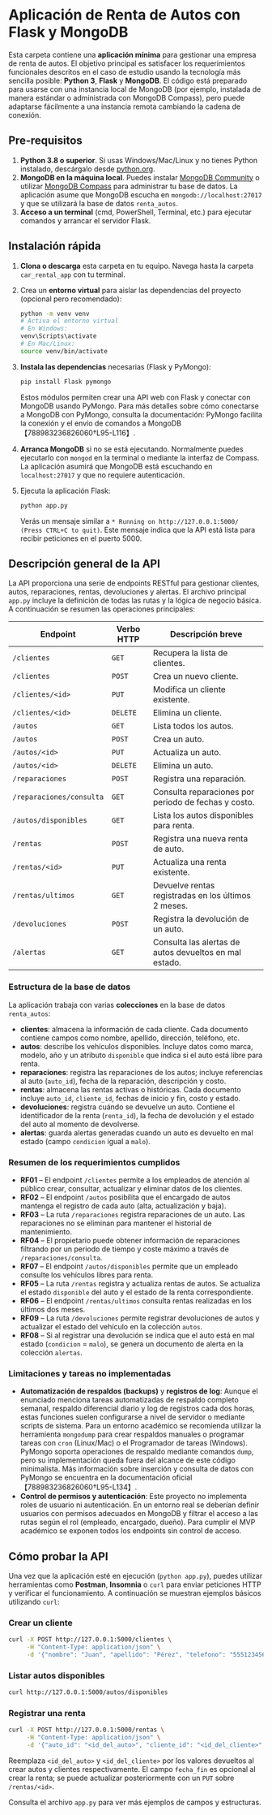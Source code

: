 # Aplicación de Renta de Autos con Flask y MongoDB

Esta carpeta contiene una **aplicación mínima** para gestionar una empresa de renta de autos.  El objetivo principal es satisfacer los requerimientos funcionales descritos en el caso de estudio usando la tecnología más sencilla posible: **Python 3**, **Flask** y **MongoDB**.  El código está preparado para usarse con una instancia local de MongoDB (por ejemplo, instalada de manera estándar o administrada con MongoDB Compass), pero puede adaptarse fácilmente a una instancia remota cambiando la cadena de conexión.

## Pre‐requisitos

1. **Python 3.8 o superior**.  Si usas Windows/Mac/Linux y no tienes Python instalado, descárgalo desde [python.org](https://www.python.org/downloads/).
2. **MongoDB en la máquina local**.  Puedes instalar [MongoDB Community](https://www.mongodb.com/try/download/community) o utilizar [MongoDB Compass](https://www.mongodb.com/products/compass) para administrar tu base de datos.  La aplicación asume que MongoDB escucha en `mongodb://localhost:27017` y que se utilizará la base de datos `renta_autos`.
3. **Acceso a un terminal** (cmd, PowerShell, Terminal, etc.) para ejecutar comandos y arrancar el servidor Flask.

## Instalación rápida

1. **Clona o descarga** esta carpeta en tu equipo.  Navega hasta la carpeta `car_rental_app` con tu terminal.

2. Crea un **entorno virtual** para aislar las dependencias del proyecto (opcional pero recomendado):

   ```bash
   python -m venv venv
   # Activa el entorno virtual
   # En Windows:
   venv\Scripts\activate
   # En Mac/Linux:
   source venv/bin/activate
   ```

3. **Instala las dependencias** necesarias (Flask y PyMongo):

   ```bash
   pip install Flask pymongo
   ```

   Estos módulos permiten crear una API web con Flask y conectar con MongoDB usando PyMongo.  Para más detalles sobre cómo conectarse a MongoDB con PyMongo, consulta la documentación: PyMongo facilita la conexión y el envío de comandos a MongoDB【788983236826060†L95-L116】.

4. **Arranca MongoDB** si no se está ejecutando.  Normalmente puedes ejecutarlo con `mongod` en la terminal o mediante la interfaz de Compass.  La aplicación asumirá que MongoDB está escuchando en `localhost:27017` y que no requiere autenticación.

5. Ejecuta la aplicación Flask:

   ```bash
   python app.py
   ```

   Verás un mensaje similar a `* Running on http://127.0.0.1:5000/ (Press CTRL+C to quit)`.  Este mensaje indica que la API está lista para recibir peticiones en el puerto 5000.

## Descripción general de la API

La API proporciona una serie de endpoints RESTful para gestionar clientes, autos, reparaciones, rentas, devoluciones y alertas.  El archivo principal `app.py` incluye la definición de todas las rutas y la lógica de negocio básica.  A continuación se resumen las operaciones principales:

| Endpoint | Verbo HTTP | Descripción breve |
|---------|------------|-------------------|
| `/clientes` | `GET` | Recupera la lista de clientes. |
| `/clientes` | `POST` | Crea un nuevo cliente. |
| `/clientes/<id>` | `PUT` | Modifica un cliente existente. |
| `/clientes/<id>` | `DELETE` | Elimina un cliente. |
| `/autos` | `GET` | Lista todos los autos. |
| `/autos` | `POST` | Crea un auto. |
| `/autos/<id>` | `PUT` | Actualiza un auto. |
| `/autos/<id>` | `DELETE` | Elimina un auto. |
| `/reparaciones` | `POST` | Registra una reparación. |
| `/reparaciones/consulta` | `GET` | Consulta reparaciones por periodo de fechas y costo. |
| `/autos/disponibles` | `GET` | Lista los autos disponibles para renta. |
| `/rentas` | `POST` | Registra una nueva renta de auto. |
| `/rentas/<id>` | `PUT` | Actualiza una renta existente. |
| `/rentas/ultimos` | `GET` | Devuelve rentas registradas en los últimos 2 meses. |
| `/devoluciones` | `POST` | Registra la devolución de un auto. |
| `/alertas` | `GET` | Consulta las alertas de autos devueltos en mal estado. |

### Estructura de la base de datos

La aplicación trabaja con varias **colecciones** en la base de datos `renta_autos`:

* **clientes**: almacena la información de cada cliente.  Cada documento contiene campos como nombre, apellido, dirección, teléfono, etc.
* **autos**: describe los vehículos disponibles.  Incluye datos como marca, modelo, año y un atributo `disponible` que indica si el auto está libre para renta.
* **reparaciones**: registra las reparaciones de los autos; incluye referencias al auto (`auto_id`), fecha de la reparación, descripción y costo.
* **rentas**: almacena las rentas activas o históricas.  Cada documento incluye `auto_id`, `cliente_id`, fechas de inicio y fin, costo y estado.
* **devoluciones**: registra cuándo se devuelve un auto.  Contiene el identificador de la renta (`renta_id`), la fecha de devolución y el estado del auto al momento de devolverse.
* **alertas**: guarda alertas generadas cuando un auto es devuelto en mal estado (campo `condicion` igual a `malo`).

### Resumen de los requerimientos cumplidos

* **RF01** – El endpoint `/clientes` permite a los empleados de atención al público crear, consultar, actualizar y eliminar datos de los clientes.
* **RF02** – El endpoint `/autos` posibilita que el encargado de autos mantenga el registro de cada auto (alta, actualización y baja).
* **RF03** – La ruta `/reparaciones` registra reparaciones de un auto.  Las reparaciones no se eliminan para mantener el historial de mantenimiento.
* **RF04** – El propietario puede obtener información de reparaciones filtrando por un periodo de tiempo y coste máximo a través de `/reparaciones/consulta`.
* **RF07** – El endpoint `/autos/disponibles` permite que un empleado consulte los vehículos libres para renta.
* **RF05** – La ruta `/rentas` registra y actualiza rentas de autos.  Se actualiza el estado `disponible` del auto y el estado de la renta correspondiente.
* **RF06** – El endpoint `/rentas/ultimos` consulta rentas realizadas en los últimos dos meses.
* **RF09** – La ruta `/devoluciones` permite registrar devoluciones de autos y actualizar el estado del vehículo en la colección `autos`.
* **RF08** – Si al registrar una devolución se indica que el auto está en mal estado (`condicion` = `malo`), se genera un documento de alerta en la colección `alertas`.

### Limitaciones y tareas no implementadas

* **Automatización de respaldos (backups)** y **registros de log**: Aunque el enunciado menciona tareas automatizadas de respaldo completo semanal, respaldo diferencial diario y log de registros cada dos horas, estas funciones suelen configurarse a nivel de servidor o mediante scripts de sistema.  Para un entorno académico se recomienda utilizar la herramienta `mongodump` para crear respaldos manuales o programar tareas con `cron` (Linux/Mac) o el Programador de tareas (Windows).  PyMongo soporta operaciones de respaldo mediante comandos `dump`, pero su implementación queda fuera del alcance de este código minimalista.  Más información sobre inserción y consulta de datos con PyMongo se encuentra en la documentación oficial【788983236826060†L95-L134】.
* **Control de permisos y autenticación**: Este proyecto no implementa roles de usuario ni autenticación.  En un entorno real se deberían definir usuarios con permisos adecuados en MongoDB y filtrar el acceso a las rutas según el rol (empleado, encargado, dueño).  Para cumplir el MVP académico se exponen todos los endpoints sin control de acceso.

## Cómo probar la API

Una vez que la aplicación esté en ejecución (`python app.py`), puedes utilizar herramientas como **Postman**, **Insomnia** o `curl` para enviar peticiones HTTP y verificar el funcionamiento.  A continuación se muestran ejemplos básicos utilizando `curl`:

### Crear un cliente

```bash
curl -X POST http://127.0.0.1:5000/clientes \
     -H "Content-Type: application/json" \
     -d '{"nombre": "Juan", "apellido": "Pérez", "telefono": "555123456", "direccion": "Calle 1 #100"}'
```

### Listar autos disponibles

```bash
curl http://127.0.0.1:5000/autos/disponibles
```

### Registrar una renta

```bash
curl -X POST http://127.0.0.1:5000/rentas \
     -H "Content-Type: application/json" \
     -d '{"auto_id": "<id_del_auto>", "cliente_id": "<id_del_cliente>", "fecha_inicio": "2025-08-01", "fecha_fin": "2025-08-05", "costo": 1000}'
```

Reemplaza `<id_del_auto>` y `<id_del_cliente>` por los valores devueltos al crear autos y clientes respectivamente.  El campo `fecha_fin` es opcional al crear la renta; se puede actualizar posteriormente con un `PUT` sobre `/rentas/<id>`.

Consulta el archivo `app.py` para ver más ejemplos de campos y estructuras.
